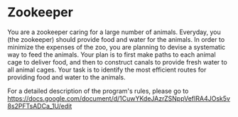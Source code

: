 # Zookeeper

You are a zookeeper caring for a large number of animals. Everyday, you (the zookeeper) should provide food
and water for the animals. In order to minimize the expenses of the zoo, you are planning to devise a
systematic way to feed the animals. Your plan is to first make paths to each animal cage to deliver food, and
then to construct canals to provide fresh water to all animal cages. Your task is to identify the most efficient
routes for providing food and water to the animals.

For a detailed description of the program's rules, please go to 
https://docs.google.com/document/d/1CuwYKdeJAzrZSNppVefIRA4JOsk5v8s2PFTsADCa_1U/edit
